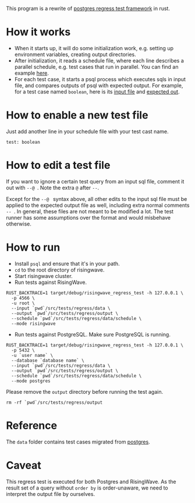 This program is a rewrite of [postgres regress test framework](https://github.com/postgres/postgres/tree/master/src/test/regress) 
in rust.

# How it works

* When it starts up, it will do some initialization work, e.g. setting up environment variables, creating output 
  directories.
* After initialization, it reads a schedule file, where each line describes a parallel schedule, e.g. test cases that run
  in parallel. You can find an example [here](https://github.com/postgres/postgres/blob/master/src/test/regress/parallel_schedule).
* For each test case, it starts a psql process which executes sqls in input file, and compares outputs of psql with 
  expected output. For example, for a test case named `boolean`, here is its [input file](data/sql/boolean.sql)
  and [expected out](data/expected/boolean.out).

# How to enable a new test file

Just add another line in your schedule file with your test cast name.
```
test: boolean
```

# How to edit a test file

If you want to ignore a certain test query from an input sql file, comment it out with `--@ `. Note the extra `@` after `--`.

Except for the `--@ ` syntax above, all other edits to the input sql file must be applied to the expected output file as well, including extra normal comments `-- `.
In general, these files are not meant to be modified a lot. The test runner has some assumptions over the format and would misbehave otherwise.

# How to run

* Install `psql` and ensure that it's in your path.
* `cd` to the root directory of risingwave.
* Start risingwave cluster.
* Run tests against RisingWave.

```shell
RUST_BACKTRACE=1 target/debug/risingwave_regress_test -h 127.0.0.1 \
  -p 4566 \
  -u root \
  --input `pwd`/src/tests/regress/data \
  --output `pwd`/src/tests/regress/output \
  --schedule `pwd`/src/tests/regress/data/schedule \
  --mode risingwave
```

* Run tests against PostgreSQL. Make sure PostgreSQL is running.

```shell
RUST_BACKTRACE=1 target/debug/risingwave_regress_test -h 127.0.0.1 \
  -p 5432 \
  -u `user name` \
  --database `database name` \
  --input `pwd`/src/tests/regress/data \
  --output `pwd`/src/tests/regress/output \
  --schedule `pwd`/src/tests/regress/data/schedule \
  --mode postgres

```
Please remove the `output` directory before running the test again.
```shell
rm -rf `pwd`/src/tests/regress/output
```

# Reference

The `data` folder contains test cases migrated from [postgres](https://github.com/postgres/postgres/).

# Caveat

This regress test is executed for both Postgres and RisingWave. As the result set of a query without `order by` 
is order-unaware, we need to interpret the output file by ourselves. 

